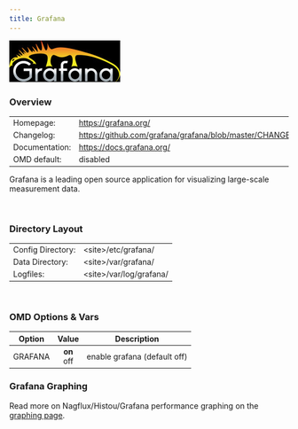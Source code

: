 ```yaml
---
title: Grafana
---
```

<style>
  thead th:empty {
    border: thin solid red !important;
    display: none;
  }
</style>
![](logo.jpg)
### Overview

|||
|---|---|
|Homepage:|https://grafana.org/|
|Changelog:|https://github.com/grafana/grafana/blob/master/CHANGELOG.md|
|Documentation:|https://docs.grafana.org/|
|OMD default:|disabled|

Grafana is a leading open source application for visualizing large-scale measurement data.

&#x205F;
### Directory Layout

|||
|---|---|
|Config Directory:|&lt;site&gt;/etc/grafana/|
|Data Directory:|&lt;site&gt;/var/grafana/|
|Logfiles:|&lt;site&gt;/var/log/grafana/|

&#x205F;
### OMD Options & Vars
| Option | Value | Description |
| ------ |:-----:| ----------- |
| GRAFANA | **on** <br> off | enable grafana (default off) |

### Grafana Graphing

Read more on Nagflux/Histou/Grafana performance graphing on the [graphing page](../../howtos/grafana/).